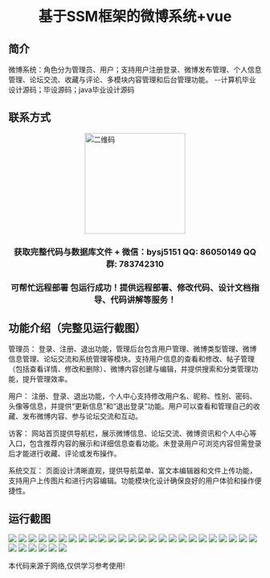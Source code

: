 <p><h1 align="center">基于SSM框架的微博系统+vue</h1></p>

## 简介
微博系统：角色分为管理员、用户；支持用户注册登录、微博发布管理、个人信息管理、论坛交流、收藏与评论、多模块内容管理和后台管理功能。    --计算机毕业设计源码；毕设源码；java毕业设计源码


## 联系方式
<img src="https://bs-1329754181.cos.ap-shanghai.myqcloud.com/wx.jpg" alt="二维码" style="display: block; margin: 0 auto;" width="200px">
<p><h3 align="center">获取完整代码与数据库文件 + 微信：bysj5151 QQ: 86050149 QQ群: 783742310</h3></p>
<p><h3 align="center">可帮忙远程部署 包运行成功！提供远程部署、修改代码、设计文档指导、代码讲解等服务！</h3></p>

## 功能介绍（完整见运行截图）
管理员： 登录、注册、退出功能，管理后台包含用户管理、微博类型管理、微博信息管理、论坛交流和系统管理等模块。支持用户信息的查看和修改、帖子管理（包括查看详情、修改和删除）、微博内容创建与编辑，并提供搜索和分类管理功能，提升管理效率。

用户： 注册、登录、退出功能，个人中心支持修改用户名、昵称、性别、密码、头像等信息，并提供“更新信息”和“退出登录”功能。用户可以查看和管理自己的收藏、发布微博内容、参与论坛交流和互动。

访客： 网站首页提供导航栏，展示微博信息、论坛交流、微博资讯和个人中心等入口，包含推荐内容的展示和详细信息查看功能。未登录用户可浏览内容但需登录后才能进行收藏、评论或发布操作。

系统交互： 页面设计清晰直观，提供导航菜单、富文本编辑器和文件上传功能，支持用户上传图片和进行内容编辑。功能模块化设计确保良好的用户体验和操作便捷性。


## 运行截图
![](https://bs-1329754181.cos.ap-shanghai.myqcloud.com/ssm/WeiboSystem/img/001.jpg)
![](https://bs-1329754181.cos.ap-shanghai.myqcloud.com/ssm/WeiboSystem/img/002.jpg)
![](https://bs-1329754181.cos.ap-shanghai.myqcloud.com/ssm/WeiboSystem/img/003.jpg)
![](https://bs-1329754181.cos.ap-shanghai.myqcloud.com/ssm/WeiboSystem/img/004.jpg)
![](https://bs-1329754181.cos.ap-shanghai.myqcloud.com/ssm/WeiboSystem/img/005.jpg)
![](https://bs-1329754181.cos.ap-shanghai.myqcloud.com/ssm/WeiboSystem/img/006.jpg)
![](https://bs-1329754181.cos.ap-shanghai.myqcloud.com/ssm/WeiboSystem/img/007.jpg)
![](https://bs-1329754181.cos.ap-shanghai.myqcloud.com/ssm/WeiboSystem/img/008.jpg)
![](https://bs-1329754181.cos.ap-shanghai.myqcloud.com/ssm/WeiboSystem/img/009.jpg)
![](https://bs-1329754181.cos.ap-shanghai.myqcloud.com/ssm/WeiboSystem/img/010.jpg)
![](https://bs-1329754181.cos.ap-shanghai.myqcloud.com/ssm/WeiboSystem/img/011.jpg)
![](https://bs-1329754181.cos.ap-shanghai.myqcloud.com/ssm/WeiboSystem/img/012.jpg)
![](https://bs-1329754181.cos.ap-shanghai.myqcloud.com/ssm/WeiboSystem/img/013.jpg)
![](https://bs-1329754181.cos.ap-shanghai.myqcloud.com/ssm/WeiboSystem/img/014.jpg)
![](https://bs-1329754181.cos.ap-shanghai.myqcloud.com/ssm/WeiboSystem/img/015.jpg)
![](https://bs-1329754181.cos.ap-shanghai.myqcloud.com/ssm/WeiboSystem/img/016.jpg)
![](https://bs-1329754181.cos.ap-shanghai.myqcloud.com/ssm/WeiboSystem/img/017.jpg)
![](https://bs-1329754181.cos.ap-shanghai.myqcloud.com/ssm/WeiboSystem/img/018.jpg)
![](https://bs-1329754181.cos.ap-shanghai.myqcloud.com/ssm/WeiboSystem/img/019.jpg)
![](https://bs-1329754181.cos.ap-shanghai.myqcloud.com/ssm/WeiboSystem/img/020.jpg)
![](https://bs-1329754181.cos.ap-shanghai.myqcloud.com/ssm/WeiboSystem/img/021.jpg)
![](https://bs-1329754181.cos.ap-shanghai.myqcloud.com/ssm/WeiboSystem/img/022.jpg)
![](https://bs-1329754181.cos.ap-shanghai.myqcloud.com/ssm/WeiboSystem/img/023.jpg)
![](https://bs-1329754181.cos.ap-shanghai.myqcloud.com/ssm/WeiboSystem/img/024.jpg)
![](https://bs-1329754181.cos.ap-shanghai.myqcloud.com/ssm/WeiboSystem/img/025.jpg)
![](https://bs-1329754181.cos.ap-shanghai.myqcloud.com/ssm/WeiboSystem/img/026.jpg)
![](https://bs-1329754181.cos.ap-shanghai.myqcloud.com/ssm/WeiboSystem/img/027.jpg)
![](https://bs-1329754181.cos.ap-shanghai.myqcloud.com/ssm/WeiboSystem/img/028.jpg)
![](https://bs-1329754181.cos.ap-shanghai.myqcloud.com/ssm/WeiboSystem/img/029.jpg)
![](https://bs-1329754181.cos.ap-shanghai.myqcloud.com/ssm/WeiboSystem/img/030.jpg)
![](https://bs-1329754181.cos.ap-shanghai.myqcloud.com/ssm/WeiboSystem/img/031.jpg)

<p>本代码来源于网络,仅供学习参考使用!</p>
